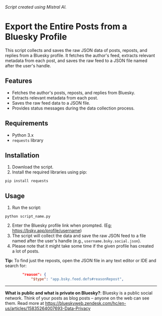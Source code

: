 _Script created using Mistral AI._

# Export the Entire Posts from a Bluesky Profile

This script collects and saves the raw JSON data of posts, reposts, and replies from a Bluesky profile. It fetches the author's feed, extracts relevant metadata from each post, and saves the raw feed to a JSON file named after the user's handle.

## Features

- Fetches the author's posts, reposts, and replies from Bluesky.
- Extracts relevant metadata from each post.
- Saves the raw feed data to a JSON file.
- Provides status messages during the data collection process.

## Requirements

- Python 3.x
- `requests` library

## Installation

1. Download the script.
2. Install the required libraries using pip:

`pip install requests`

## Usage

1. Run the script:

`python script_name.py`

2. Enter the Bluesky profile link when prompted. (Eg; https://bsky.app/profile/username)
3. The script will collect the data and save the raw JSON feed to a file named after the user's handle (e.g., `username.bsky.social.json`).
4. Please note that it might take some time if the given profile has created a lot of posts.

**Tip:** To find just the reposts, open the JSON file in any text editor or IDE and search for:

``` JSON
        "reason": {
            "$type": "app.bsky.feed.defs#reasonRepost",
```


---

**What is public and what is private on Bluesky?**: Bluesky is a public social network. Think of your posts as blog posts – anyone on the web can see them. Read more at https://blueskyweb.zendesk.com/hc/en-us/articles/15835264007693-Data-Privacy